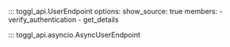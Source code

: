 ::: toggl_api.UserEndpoint
    options:
        show_source: true
        members:
            - verify_authentication
            - get_details

::: toggl_api.asyncio.AsyncUserEndpoint


